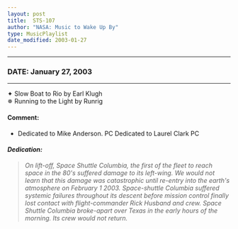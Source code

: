 ```yaml
---
layout: post
title:  STS-107
author: "NASA: Music to Wake Up By"
type: MusicPlaylist
date_modified: 2003-01-27
---
```


----
### DATE: January 27, 2003
----
✦ Slow Boat to Rio by Earl Klugh  &nbsp;<br />✵ Running to the Light by Runrig

#### Comment:
* Dedicated to Mike Anderson. PC
Dedicated to Laurel Clark PC

#### *Dedication:*
> *On lift-off, Space Shuttle Columbia, the first of the fleet to reach space in the 80's suffered damage to its left-wing. We would not learn that this damage was catastrophic until re-entry into the earth's atmosphere on February 1 2003. Space-shuttle Columbia suffered systemic failures throughout its descent before mission control finally lost contact with flight-commander Rick Husband and crew. Space Shuttle Columbia broke-apart over Texas in the early hours of the morning. Its crew would not return.*
